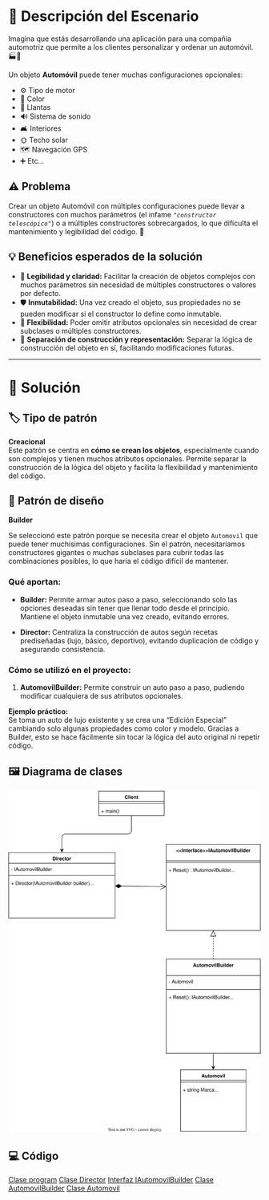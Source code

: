 # 🚗 Descripción del Escenario

Imagina que estás desarrollando una aplicación para una compañía automotriz que permite a los clientes personalizar y ordenar un automóvil. 🏭📱

Un objeto **Automóvil** puede tener muchas configuraciones opcionales:

- ⚙️ Tipo de motor
- 🎨 Color
- 🚙️ Llantas
- 🔊 Sistema de sonido
- 🛋️ Interiores
- 🌞 Techo solar
- 🗺️ Navegación GPS
- ➕ Etc...

## ⚠️ Problema

Crear un objeto Automóvil con múltiples configuraciones puede llevar a constructores con muchos parámetros (el infame _`"constructor telescópico"`_) o a múltiples constructores sobrecargados, lo que dificulta el mantenimiento y legibilidad del código. 🧩

## 💡 Beneficios esperados de la solución

- 📖 **Legibilidad y claridad:** Facilitar la creación de objetos complejos con muchos parámetros sin necesidad de múltiples constructores o valores por defecto.
- 🛡️ **Inmutabilidad:** Una vez creado el objeto, sus propiedades no se pueden modificar si el constructor lo define como inmutable.
- 🧩 **Flexibilidad:** Poder omitir atributos opcionales sin necesidad de crear subclases o múltiples constructores.
- 🧠 **Separación de construcción y representación:** Separar la lógica de construcción del objeto en sí, facilitando modificaciones futuras.

---

# 🧩 Solución

## 🏷️ Tipo de patrón

**Creacional**  
Este patrón se centra en **cómo se crean los objetos**, especialmente cuando son complejos y tienen muchos atributos opcionales. Permite separar la construcción de la lógica del objeto y facilita la flexibilidad y mantenimiento del código.

## 🧠 Patrón de diseño

**Builder**

Se seleccionó este patrón porque se necesita crear el objeto `Automovil` que puede tener muchísimas configuraciones. Sin el patrón, necesitaríamos constructores gigantes o muchas subclases para cubrir todas las combinaciones posibles, lo que haría el código difícil de mantener.

### Qué aportan:

- **Builder:** Permite armar autos paso a paso, seleccionando solo las opciones deseadas sin tener que llenar todo desde el principio. Mantiene el objeto inmutable una vez creado, evitando errores.

- **Director:** Centraliza la construcción de autos según recetas prediseñadas (lujo, básico, deportivo), evitando duplicación de código y asegurando consistencia.

### Cómo se utilizó en el proyecto:

1. **AutomovilBuilder:** Permite construir un auto paso a paso, pudiendo modificar cualquiera de sus atributos opcionales.

**Ejemplo práctico:**  
Se toma un auto de lujo existente y se crea una “Edición Especial” cambiando solo algunas propiedades como color y modelo. Gracias a Builder, esto se hace fácilmente sin tocar la lógica del auto original ni repetir código.

## 🖼️ Diagrama de clases

![Diagrama de clases](../Diagramas/Clases__Ejercicio_1.drawio.svg)

## 💻 Código

[Clase program](./../Source/Ejercicio_1/Program.cs)
[Clase Director](./../Source/Ejercicio_1/Builders/Director.cs)
[Interfaz IAutomovilBuilder](./../Source/Ejercicio_1/Builders/IAutomovilBuilder.cs)
[Clase AutomovilBuilder](./../Source/Ejercicio_1/Builders/AutomovilBuilder.cs)
[Clase Automovil](./../Source/Ejercicio_1/Models/Automovil.cs)
